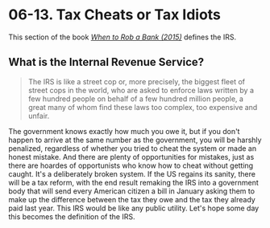 # 06-13. Tax Cheats or Tax Idiots

This section of the book *[When to Rob a Bank (2015)](../../../2025/10/07/freakonomics-2015-when-to-rob-a-bank.md)* defines the IRS.

## What is the Internal Revenue Service?

> The IRS is like a street cop or, more precisely, the biggest fleet of street cops in the world, who are asked to enforce laws written by a few hundred people on behalf of a few hundred million people, a great many of whom find these laws too complex, too expensive and unfair.

The government knows exactly how much you owe it, but if you don't happen to arrive at the same number as the government, you will be harshly penalized, regardless of whether you tried to cheat the system or made an honest mistake. And there are plenty of opportunities for mistakes, just as there are hoardes of opportunists who know how to cheat without getting caught. It's a deliberately broken system. If the US regains its sanity, there will be a tax reform, with the end result remaking the IRS into a government body that will send every American citizen a bill in January asking them to make up the difference between the tax they owe and the tax they already paid last year. This IRS would be like any public utility. Let's hope some day this becomes the definition of the IRS.
